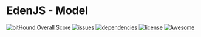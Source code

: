 # EdenJS - Model

[![bitHound Overall Score](https://www.bithound.io/github/eden-jsy/model/badges/score.svg?style=flat-square)](https://www.bithound.io/github/eden-js/model)
[![issues](https://img.shields.io/github/issues/eden-js/model.svg?style=flat-square)](https://github.com/eden-js/model/issues)
[![dependencies](https://david-dm.org/eden-js/model.svg?style=flat-square)](https://github.com/eden-js/model)
[![license](https://img.shields.io/badge/license-MIT-blue.svg?style=flat-square)](https://github.com/eden-js/model)
[![Awesome](https://img.shields.io/badge/awesome-true-green.svg?style=flat-square)](https://github.com/eden-js/model)
